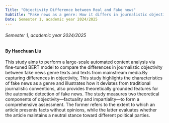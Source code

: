 ```yaml
---
Title: "Objectivity Difference between Real and Fake news"
Subtitle: "Fake news as a genre: How it differs in journalistic objectivity from texts produced by mainstream media"
Date: Semester 1, academic year 2024/2025
---
```

###### Semester 1, academic year 2024/2025
#### By Haochuan Liu


This study aims to perform a large-scale automated content analysis via fine-tuned BERT model to compare the differences in journalistic objectivity between fake news genre texts and texts from mainstream media.By capturing differences in objectivity, This study highlights the characteristics of fake news as a genre and illustrates how it deviates from traditional journalistic conventions, also provides theoretically grounded features for the automatic detection of fake news. The study measures two theoretical components of objectivity—factuality and impartiality—to form a comprehensive assessment. The former refers to the extent to which an article presents facts without opinions, while the latter evaluates whether the article maintains a neutral stance toward different political parties.




